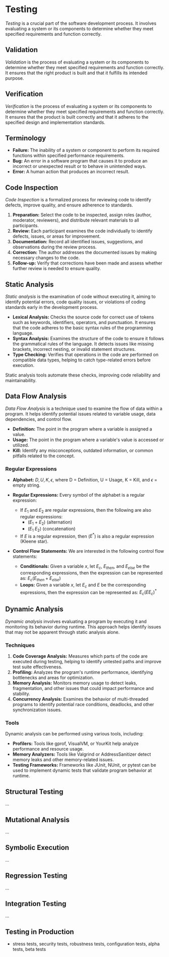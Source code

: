 # Testing

_Testing_ is a crucial part of the software development process. It involves evaluating a system or its components to determine whether they meet specified requirements and function correctly.

## Validation

_Validation_ is the process of evaluating a system or its components to determine whether they meet specified requirements and function correctly. It ensures that the right product is built and that it fulfills its intended purpose.

## Verification

_Verification_ is the process of evaluating a system or its components to determine whether they meet specified requirements and function correctly. It ensures that the product is built correctly and that it adheres to the specified design and implementation standards.

## Terminology

- **Failure:** The inability of a system or component to perform its required functions within specified performance requirements.
- **Bug:** An error in a software program that causes it to produce an incorrect or unexpected result or to behave in unintended ways.
- **Error:** A human action that produces an incorrect result.

## Code Inspection

_Code Inspection_ is a formalized process for reviewing code to identify defects, improve quality, and ensure adherence to standards.

1. **Preparation:** Select the code to be inspected, assign roles (author, moderator, reviewers), and distribute relevant materials to all participants.
2. **Review:** Each participant examines the code individually to identify defects, issues, or areas for improvement.
3. **Documentation:** Record all identified issues, suggestions, and observations during the review process.
4. **Correction:** The author addresses the documented issues by making necessary changes to the code.
5. **Follow-up:** Verify that corrections have been made and assess whether further review is needed to ensure quality.

## Static Analysis

_Static analysis_ is the examination of code without executing it, aiming to identify potential errors, code quality issues, or violations of coding standards early in the development process.

- **Lexical Analysis:** Checks the source code for correct use of tokens such as keywords, identifiers, operators, and punctuation. It ensures that the code adheres to the basic syntax rules of the programming language.
- **Syntax Analysis:** Examines the structure of the code to ensure it follows the grammatical rules of the language. It detects issues like missing brackets, incorrect nesting, or invalid statement structures.
- **Type Checking:** Verifies that operations in the code are performed on compatible data types, helping to catch type-related errors before execution.

Static analysis tools automate these checks, improving code reliability and maintainability.

## Data Flow Analysis

_Data Flow Analysis_ is a technique used to examine the flow of data within a program. It helps identify potential issues related to variable usage, data dependencies, and control flow.

- **Definition:** The point in the program where a variable is assigned a value.
- **Usage:** The point in the program where a variable's value is accessed or utilized.
- **Kill:** Identify any misconceptions, outdated information, or common pitfalls related to the concept.

### Regular Expressions

- **Alphabet:** ${D, U, K, \epsilon}$, where D = Definition, U = Usage, K = Kill, and $\epsilon$ = empty string.

- **Regular Expressions:** Every symbol of the alphabet is a regular expression:
    - If $E_1$ and $E_2$ are regular expressions, then the following are also regular expressions:
        - ($E_1$ + $E_2$) (alternation)
        - ($E_1$ $E_2$) (concatenation)
    - If $E$ is a regular expression, then ($E^*$) is also a regular expression (Kleene star).

- **Control Flow Statements:** We are interested in the following control flow statements:
    - **Conditionals:** Given a variable $x$, let $E_c$, $E_{then}$, and $E_{else}$ be the corresponding expressions, then the expression can be represented as: $E_c (E_{then} + E_{else})$
    - **Loops:** Given a variable $x$, let $E_c$ and $E$ be the corresponding expressions, then the expression can be represented as: $E_c (E E_c)^*$

## Dynamic Analysis

_Dynamic analysis_ involves evaluating a program by executing it and monitoring its behavior during runtime. This approach helps identify issues that may not be apparent through static analysis alone.

### Techniques

1. **Code Coverage Analysis:** Measures which parts of the code are executed during testing, helping to identify untested paths and improve test suite effectiveness.
2. **Profiling:** Analyzes the program's runtime performance, identifying bottlenecks and areas for optimization.
3. **Memory Analysis:** Monitors memory usage to detect leaks, fragmentation, and other issues that could impact performance and stability.
4. **Concurrency Analysis:** Examines the behavior of multi-threaded programs to identify potential race conditions, deadlocks, and other synchronization issues.

### Tools

Dynamic analysis can be performed using various tools, including:

- **Profilers:** Tools like gprof, VisualVM, or YourKit help analyze performance and resource usage.
- **Memory Analyzers:** Tools like Valgrind or AddressSanitizer detect memory leaks and other memory-related issues.
- **Testing Frameworks:** Frameworks like JUnit, NUnit, or pytest can be used to implement dynamic tests that validate program behavior at runtime.

## Structural Testing

...

## Mutational Analysis

...

## Symbolic Execution

...

## Regression Testing

...

## Integration Testing

...

## Testing in Production

- stress tests, security tests, robustness tests, configuration tests, alpha tests, beta tests